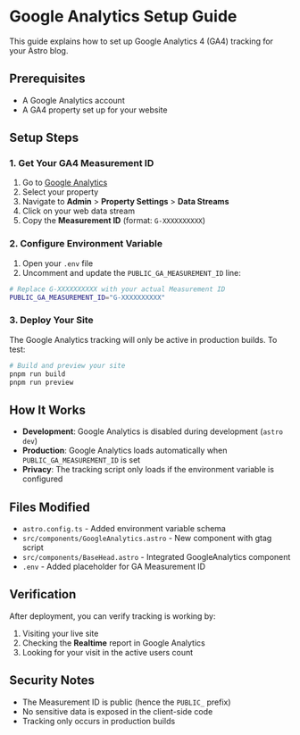 # Google Analytics Setup Guide

This guide explains how to set up Google Analytics 4 (GA4) tracking for your Astro blog.

## Prerequisites

- A Google Analytics account
- A GA4 property set up for your website

## Setup Steps

### 1. Get Your GA4 Measurement ID

1. Go to [Google Analytics](https://analytics.google.com/)
2. Select your property
3. Navigate to **Admin** > **Property Settings** > **Data Streams**
4. Click on your web data stream
5. Copy the **Measurement ID** (format: `G-XXXXXXXXXX`)

### 2. Configure Environment Variable

1. Open your `.env` file
2. Uncomment and update the `PUBLIC_GA_MEASUREMENT_ID` line:

```bash
# Replace G-XXXXXXXXXX with your actual Measurement ID
PUBLIC_GA_MEASUREMENT_ID="G-XXXXXXXXXX"
```

### 3. Deploy Your Site

The Google Analytics tracking will only be active in production builds. To test:

```bash
# Build and preview your site
pnpm run build
pnpm run preview
```

## How It Works

- **Development**: Google Analytics is disabled during development (`astro dev`)
- **Production**: Google Analytics loads automatically when `PUBLIC_GA_MEASUREMENT_ID` is set
- **Privacy**: The tracking script only loads if the environment variable is configured

## Files Modified

- `astro.config.ts` - Added environment variable schema
- `src/components/GoogleAnalytics.astro` - New component with gtag script
- `src/components/BaseHead.astro` - Integrated GoogleAnalytics component
- `.env` - Added placeholder for GA Measurement ID

## Verification

After deployment, you can verify tracking is working by:

1. Visiting your live site
2. Checking the **Realtime** report in Google Analytics
3. Looking for your visit in the active users count

## Security Notes

- The Measurement ID is public (hence the `PUBLIC_` prefix)
- No sensitive data is exposed in the client-side code
- Tracking only occurs in production builds
